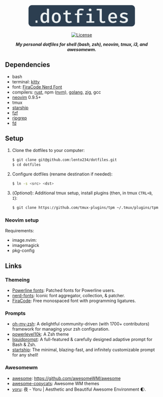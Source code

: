 <div align="center">

<h1>
    <img width="350" align="center" src="assets/dotfiles-logo.svg">
</h1>

[![License](https://img.shields.io/badge/license-MIT-blue?style=flat-square&labelColor=000000)](#license)

***My personal dotfiles for shell (bash, zsh), neovim, tmux, i3, and awesomewm.***

</div>

## Dependencies

- bash
- terminal: [kitty](https://sw.kovidgoyal.net/kitty/)
- font: [FiraCode Nerd Font](https://www.nerdfonts.com/font-downloads)
- compilers: [rust](https://www.rust-lang.org/), npm ([nvm](https://github.com/nvm-sh/nvm)), [golang](https://go.dev/), [zig](https://ziglang.org/), gcc
- [neovim](https://neovim.io/) 0.9.5+
- tmux
- [starship](https://starship.rs/)
- [fzf](https://github.com/junegunn/fzf)
- [ripgrep](https://github.com/BurntSushi/ripgrep)
- [fd](https://github.com/sharkdp/fd)

## Setup

1. Clone the dotfiles to your computer:

    ```bash
    $ git clone git@github.com:lento234/dotfiles.git
    $ cd dotfiles
    ```

2. Configure dotfiles (rename destination if needed):

    ```bash
    $ ln -s <src> <dst>
    ```

3. (*Optional*): Additional tmux setup, install plugins (then, in tmux
   `CTRL+B`, `I`):

    ```bash
    $ git clone https://github.com/tmux-plugins/tpm ~/.tmux/plugins/tpm
    ```

### Neovim setup

Requirements:

 - image.nvim:
  - imagemagick
  - pkg-config

## Links

### Themeing

- [Powerline fonts](https://github.com/powerline/fonts): Patched fonts for
  Powerline users.
- [nerd-fonts](https://github.com/ryanoasis/nerd-fonts): Iconic font
  aggregator, collection, & patcher.
- [FiraCode](https://github.com/tonsky/FiraCode): Free monospaced font with
  programming ligatures.

### Prompts

- [oh-my-zsh](https://github.com/ohmyzsh/ohmyzsh): A delightful
  community-driven (with 1700+ contributors) framework for managing your zsh
  configuration.
- [powerlevel10k](https://github.com/romkatv/powerlevel10k): A Zsh theme
- [liquidprompt](https://github.com/nojhan/liquidprompt):  A full-featured &
  carefully designed adaptive prompt for Bash & Zsh.
- [startship](https://starship.rs): The minimal, blazing-fast, and infinitely
  customizable prompt for any shell! 

### Awesomewm

- [awesome](https://github.com/awesomeWM/awesome): https://github.com/awesomeWM/awesome
- [awesome-copycats](https://github.com/lcpz/awesome-copycats): Awesome WM themes 
- [yoru](https://github.com/rxyhn/yoru): 夜 - Yoru | Aesthetic and Beautiful Awesome Environment 🌓.

